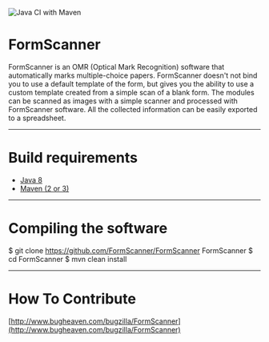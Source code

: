 ![Java CI with Maven](https://github.com/adnan0944/FormScanner/workflows/Java%20CI%20with%20Maven/badge.svg)


FormScanner
===

FormScanner is an OMR (Optical Mark Recognition) software that automatically marks multiple-choice papers. 
FormScanner doesn't not bind you to use a default template of the form, but gives you the ability to use a custom template created from a simple scan of a blank form.
The modules can be scanned as images with a simple scanner and processed with FormScanner software.
All the collected information can be easily exported to a spreadsheet.

---

Build requirements
===

* [Java 8](http://www.oracle.com/technetwork/java/javase/downloads/index.html)
* [Maven (2 or 3)](http://maven.apache.org/)

---

Compiling the software
===

$ git clone https://github.com/FormScanner/FormScanner FormScanner
$ cd FormScanner
$ mvn clean install

---

How To Contribute
===

[http://www.bugheaven.com/bugzilla/FormScanner](http://www.bugheaven.com/bugzilla/FormScanner)
